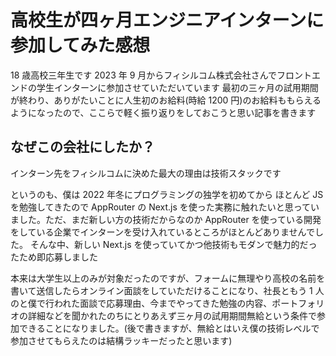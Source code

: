 # 高校生が四ヶ月エンジニアインターンに参加してみた感想

18 歳高校三年生です
2023 年 9 月からフィシルコム株式会社さんでフロントエンドの学生インターンに参加させていただいています
最初の三ヶ月の試用期間が終わり、ありがたいことに人生初のお給料(時給 1200 円)のお給料ももらえるようになったので、ここらで軽く振り返りをしておこうと思い記事を書きます

## なぜこの会社にしたか？

インターン先をフィシルコムに決めた最大の理由は技術スタックです

というのも、僕は 2022 年冬にプログラミングの独学を初めてから ほとんど JS を勉強してきたので AppRouter の Next.js を使った実務に触れたいと思っていました。ただ、まだ新しい方の技術だからなのか AppRouter を使っている開発をしている企業でインターンを受け入れているところがほとんどありませんでした。
そんな中、新しい Next.js を使っていてかつ他技術もモダンで魅力的だったため即応募しました

本来は大学生以上のみが対象だったのですが、フォームに無理やり高校の名前を書いて送信したらオンライン面談をしていただけることになり、社長ともう 1 人のと僕で行われた面談で応募理由、今までやってきた勉強の内容、ポートフォリオの詳細などを聞かれたのちにとりあえず三ヶ月の試用期間無給という条件で参加できることになりました。(後で書きますが、無給とはいえ僕の技術レベルで参加させてもらえたのは結構ラッキーだったと思います)

##
